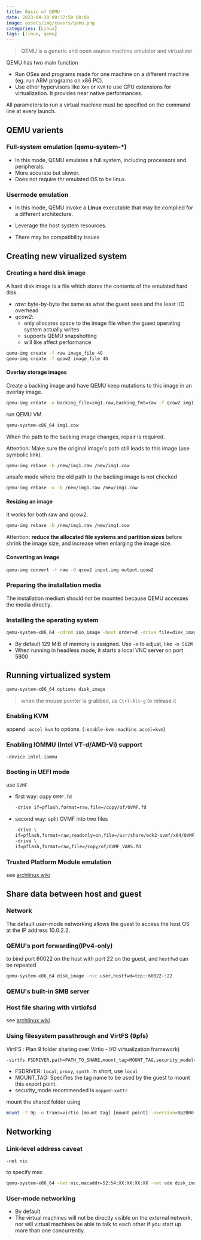 ```yaml
---
title: Basic of QEMU
date: 2023-04-30 09:37:50 08:00
image: assets/img/covers/qemu.png
categories: [Linux]
tags: [linux, qemu]
---
```


> QEMU is a generic and open source machine emulator and virtualizer

QEMU has two main function

- Run OSes and programs made for one machine on a different machine
  (eg. run ARM programs on x86 PC).
- Use other hypervisors like `Xen` or `KVM` to use CPU extensions for virtualization.
  It provides near native performances.

All parameters to run a virtual machine must be specified on the command line
at every launch.

## QEMU varients

### Full-system emulation (qemu-system-\*)

- In this mode, QEMU emulates a full system, including processors and peripherals.
- More accurate but slower.
- Does not require thr emulated OS to be linux.

### Usermode emulation

- In this mode, QEMU invoke a **Linux** executable that may be complied
  for a different architecture.

- Leverage the host system resources.

- There may be compatibility issues

## Creating new virualized system

### Creating a hard disk image

A hard disk image is a file which stores the contents of the emulated hard disk.

- _raw_: byte-by-byte the same as what the guest sees and the least I/O overhead
- _qcow2_:
  - only allocates space to the image file when the guest operating
    system actually writes
  - supports QEMU snapshotting
  - will like affect performance

```sh
qemu-img create -f raw image_file 4G
qemu-img create -f qcow2 image_file 4G
```

#### Overlay storage images

Create a backing image and have QEMU keep mutations to this image in an overlay image.

```sh
qemu-img create -o backing_file=img1.raw,backing_fmt=raw -f qcow2 img1.cow
```

run QEMU VM

```sh
qemu-system-x86_64 img1.cow
```

When the path to the backing image changes, repair is required.

Attention: Make sure the original image's path still leads to this image
(use symbolic link).

```sh
qemu-img rebase -b /new/img1.raw /new/img1.cow
```

unsafe mode where the old path to the backing image is not checked

```sh
qemu-img rebase -u -b /new/img1.raw /new/img1.cow
```

#### Resizing an image

It works for both raw and qcow2.

```sh
qemu-img rebase -b /new/img1.raw /new/img1.cow
```

Attention: **reduce the allocated file systems and partition sizes** before
shrink the image size, and increase when enlarging the image size.

#### Converting an image

```sh
qemu-img convert -f raw -O qcow2 input.img output.qcow2
```

### Preparing the installation media

The installation medium should not be mounted because QEMU accesses the media directly.

### Installing the operating system

```sh
qemu-system-x86_64 -cdrom iso_image -boot order=d -drive file=disk_image,format=raw
```

- By default 129 MiB of memory is assigned. Use `-m` to adjust, like `-m 512M`
- When running in headless mode, it starts a local VNC server on port 5900

## Running virtualized system

```sh
qemu-system-x86_64 options disk_image
```

> when the mouse pointer is grabbed, us `Ctrl-Alt-g` to release it

### Enabling KVM

append `-accel kvm` to options. (`-enable-kvm` `-machine accel=kvm`)

### Enabling IOMMU (Intel VT-d/AMD-Vi) support

`-device intel-iommu`

### Booting in UEFI mode

use `OVMF`

- first way: copy `OVMF.fd`

  ```sh
  -drive if=pflash,format=raw,file=/copy/of/OVMF.fd
  ```

- second way: split OVMF into two files

  ```bash
  -drive \
  if=pflash,format=raw,readonly=on,file=/usr/share/edk2-ovmf/x64/OVMF_CODE.fd \
  -drive \
  if=pflash,format=raw,file=/copy/of/OVMF_VARS.fd
  ```

### Trusted Platform Module emulation

see [archlinux wiki](https://wiki.archlinux.org/title/QEMU#Installing_the_operating_system)

## Share data between host and guest

### Network

The default user-mode networking allows the guest to access the host OS
at the IP address 10.0.2.2.

### QEMU's port forwarding(IPv4-only)

to bind port 60022 on the host with port 22 on the guest, and `hostfwd` can be repeated

```sh
qemu-system-x86_64 disk_image -nic user,hostfwd=tcp::60022-:22
```

### QEMU's built-in SMB server

### Host file sharing with virtiofsd

see [archlinux wiki](https://wiki.archlinux.org/title/QEMU#Installing_the_operating_system)

### Using filesystem passthrough and VirtFS (9pfs)

VirtFS : Plan 9 folder sharing over Virtio - I/O virtualization framework)

```sh
-virtfs FSDRIVER,path=PATH_TO_SHARE,mount_tag=MOUNT_TAG,security_model=mapped|mapped-xattr|mapped-file|passthrough|none[,id=ID][,writeout=immediate][,readonly][,fmode=FMODE][,dmode=DMODE][,multidevs=remap|forbid|warn][,socket=SOCKET|sock_fd=SOCK_FD]
```

- FSDRIVER: `local`, `proxy`, `synth`. In short, use `local`
- MOUNT_TAG: Specifies the tag name to be used by the guest
  to mount this export point.
- security_mode recommended is `mapped-xattr`

mount the shared folder using

```sh
mount -t 9p -o trans=virtio [mount tag] [mount point] -oversion=9p2000.L
```

## Networking

### Link-level address caveat

`-net nic`

to specify mac

```sh
qemu-system-x86_64 -net nic,macaddr=52:54:XX:XX:XX:XX -net vde disk_image
```

### User-mode networking

- By default
- The virtual machines will not be directly visible on the external network,
  nor will virtual machines be able to talk to each other
  if you start up more than one concurrently.
